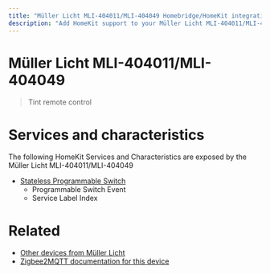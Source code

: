 ```yaml
---
title: "Müller Licht MLI-404011/MLI-404049 Homebridge/HomeKit integration"
description: "Add HomeKit support to your Müller Licht MLI-404011/MLI-404049, using Homebridge, Zigbee2MQTT and homebridge-z2m."
---
```

<!---
This file has been GENERATED using src/docgen/docgen.ts
DO NOT EDIT THIS FILE MANUALLY!
-->
# Müller Licht MLI-404011/MLI-404049
> Tint remote control


# Services and characteristics
The following HomeKit Services and Characteristics are exposed by
the Müller Licht MLI-404011/MLI-404049

* [Stateless Programmable Switch](../../action.md)
  * Programmable Switch Event
  * Service Label Index


# Related
* [Other devices from Müller Licht](../index.md#muller_licht)
* [Zigbee2MQTT documentation for this device](https://www.zigbee2mqtt.io/devices/MLI-404011_MLI-404049.html)